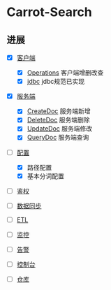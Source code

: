 # Carrot-Search
## 进展

* [x] [客户端](./README.md)
    - [x] [Operations](./README.md) 客户端增删改查
    - [x] [jdbc](./README.md)  jdbc规范已实现

* [x] [服务端](./README.md)
  - [x] [CreateDoc](./README.md) 服务端新增
  - [x] [DeleteDoc](./README.md) 服务端删除  
  - [x] [UpdateDoc](./README.md) 服务端修改
  - [x] [QueryDoc](./README.md)  服务端查询
  
* [ ] [配置](./README.md)
  - [x] 路径配置
  - [x] 基本分词配置

* [ ] [鉴权](./README.md)
  
* [ ] [数据同步](./README.md)
  
* [ ] [ETL](./README.md)
  
* [ ] [监控](./README.md)
  
* [ ] [告警](./README.md)
  
* [ ] [控制台](./README.md)

* [ ] [仓库](./README.md)

